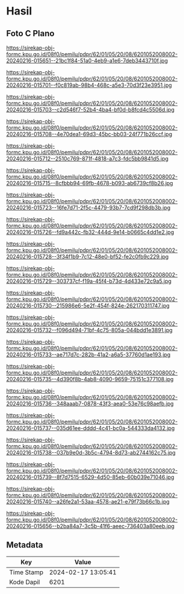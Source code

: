 # Hasil

## Foto C Plano

https://sirekap-obj-formc.kpu.go.id/08f0/pemilu/pdpr/62/01/05/20/08/6201052008002-20240216-015651--21bc1f84-51a0-4eb9-a1e6-7deb3443710f.jpg

https://sirekap-obj-formc.kpu.go.id/08f0/pemilu/pdpr/62/01/05/20/08/6201052008002-20240216-015701--f0c819ab-98b4-468c-a5e3-70d3f23e3951.jpg

https://sirekap-obj-formc.kpu.go.id/08f0/pemilu/pdpr/62/01/05/20/08/6201052008002-20240216-015703--c2d546f7-52b4-4ba4-bf0d-b8fcd4c5506d.jpg

https://sirekap-obj-formc.kpu.go.id/08f0/pemilu/pdpr/62/01/05/20/08/6201052008002-20240216-015708--4e70dea1-69d3-45bc-bb03-24f771b26ccf.jpg

https://sirekap-obj-formc.kpu.go.id/08f0/pemilu/pdpr/62/01/05/20/08/6201052008002-20240216-015712--2510c769-871f-4818-a7c3-fdc5bb9841d5.jpg

https://sirekap-obj-formc.kpu.go.id/08f0/pemilu/pdpr/62/01/05/20/08/6201052008002-20240216-015715--8cfbbb94-69fb-4678-b093-ab6739cf8b26.jpg

https://sirekap-obj-formc.kpu.go.id/08f0/pemilu/pdpr/62/01/05/20/08/6201052008002-20240216-015723--16fe7d71-2f5c-4479-93b7-7cd9f298db3b.jpg

https://sirekap-obj-formc.kpu.go.id/08f0/pemilu/pdpr/62/01/05/20/08/6201052008002-20240216-015726--fd9a442c-fb32-444d-9e14-b0665c4dd1e2.jpg

https://sirekap-obj-formc.kpu.go.id/08f0/pemilu/pdpr/62/01/05/20/08/6201052008002-20240216-015728--3f34f1b9-7c12-48e0-bf52-fe2c0fb9c229.jpg

https://sirekap-obj-formc.kpu.go.id/08f0/pemilu/pdpr/62/01/05/20/08/6201052008002-20240216-015729--303737cf-f19a-45f4-b73d-4d433e72c9a5.jpg

https://sirekap-obj-formc.kpu.go.id/08f0/pemilu/pdpr/62/01/05/20/08/6201052008002-20240216-015730--215986e6-5e2f-454f-824e-262170311747.jpg

https://sirekap-obj-formc.kpu.go.id/08f0/pemilu/pdpr/62/01/05/20/08/6201052008002-20240216-015732--f096d494-71bf-4c75-805a-044bdd1e3891.jpg

https://sirekap-obj-formc.kpu.go.id/08f0/pemilu/pdpr/62/01/05/20/08/6201052008002-20240216-015733--ae717d7c-282b-41a2-a6a5-37760d1ae193.jpg

https://sirekap-obj-formc.kpu.go.id/08f0/pemilu/pdpr/62/01/05/20/08/6201052008002-20240216-015735--4d390f8b-4ab8-4090-9659-75151c377108.jpg

https://sirekap-obj-formc.kpu.go.id/08f0/pemilu/pdpr/62/01/05/20/08/6201052008002-20240216-015736--348aaab7-0878-43f3-aea0-53e76c98aefb.jpg

https://sirekap-obj-formc.kpu.go.id/08f0/pemilu/pdpr/62/01/05/20/08/6201052008002-20240216-015737--035d61ee-dddd-4c41-bc0a-544333da4132.jpg

https://sirekap-obj-formc.kpu.go.id/08f0/pemilu/pdpr/62/01/05/20/08/6201052008002-20240216-015738--037b9e0d-3b5c-4794-8d73-ab2744162c75.jpg

https://sirekap-obj-formc.kpu.go.id/08f0/pemilu/pdpr/62/01/05/20/08/6201052008002-20240216-015739--8f7d7515-6529-4d50-85eb-60b039e71046.jpg

https://sirekap-obj-formc.kpu.go.id/08f0/pemilu/pdpr/62/01/05/20/08/6201052008002-20240216-015740--a26fe2a1-53aa-4578-ae21-e79f73b66c1b.jpg

https://sirekap-obj-formc.kpu.go.id/08f0/pemilu/pdpr/62/01/05/20/08/6201052008002-20240216-015656--b2ba84a7-3c5b-41f6-aeec-736403a80eeb.jpg


## Metadata

| Key        | Value               |
| ---------- | ------------------- |
| Time Stamp | 2024-02-17 13:05:41 |
| Kode Dapil | 6201                |



